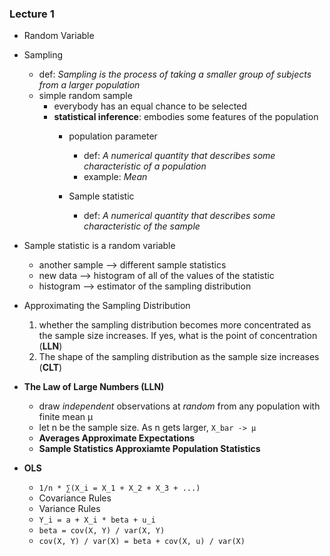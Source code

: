 ### Lecture 1
- Random Variable
- Sampling
  - def: *Sampling is the process of taking a smaller group of subjects from a larger population*
  - simple random sample
    - everybody has an equal chance to be selected
    - **statistical inference**: embodies some features of the population
      - population parameter
        - def: *A numerical quantity that describes some characteristic of a population*
        - example: *Mean*

      - Sample statistic
        - def: *A numerical quantity that describes some characteristic of the sample*


- Sample statistic is a random variable
  - another sample --> different sample statistics
  - new data --> histogram of all of the values of the statistic
  - histogram --> estimator of the sampling distribution


- Approximating the Sampling Distribution
  1. whether the sampling distribution becomes more concentrated as the sample size increases. If yes, what is the point of concentration (**LLN**)
  2. The shape of the sampling distribution as the sample size increases (**CLT**)

- **The Law of Large Numbers (LLN)**
  - draw *independent* observations at *random* from any population with finite mean µ
  - let n be the sample size. As n gets larger, `X_bar -> µ`
  - **Averages Approximate Expectations**
  - **Sample Statistics Approxiamte Population Statistics**

- **OLS**
  - `1/n * ∑(X_i = X_1 + X_2 + X_3 + ...)`
  - Covariance Rules
  - Variance Rules
  - `Y_i = a + X_i * beta + u_i`
  - `beta = cov(X, Y) / var(X, Y)`
  - `cov(X, Y) / var(X) = beta + cov(X, u) / var(X)`